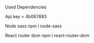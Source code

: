 Used Dependencies

Api key = 4b067693

Node sass 
   npm i node-sass

React router dom
   npm i react-router-dom